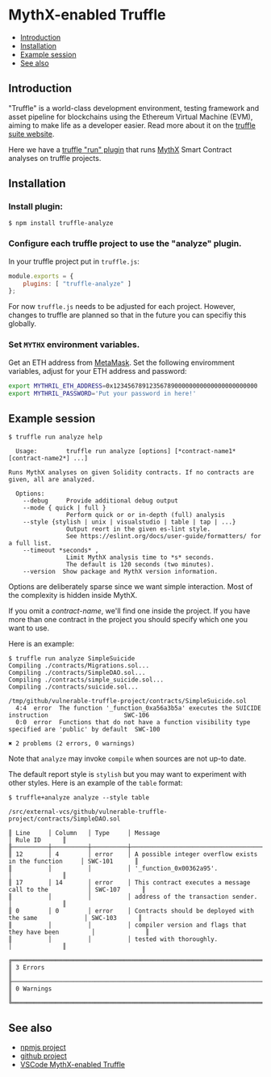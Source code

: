 # MythX-enabled Truffle

- [Introduction](#introduction)
- [Installation](#installation)
- [Example session](#example-session)
- [See also](#see-also)

## Introduction

"Truffle" is a world-class development environment, testing framework and asset pipeline for blockchains using the Ethereum Virtual Machine (EVM), aiming to make life as a developer easier. Read more about it on the [truffle suite website](https://truffleframework.com/docs/truffle/overview).

Here we have a [truffle "run" plugin](https://truffleframework.com/docs/truffle/getting-started/writing-external-scripts) that runs [MythX](https://mythx.io) Smart Contract analyses on truffle projects.

## Installation

### Install plugin:

```console
$ npm install truffle-analyze
```

### Configure each truffle project to use the "analyze" plugin.

In your truffle project put in `truffle.js`:

```javascript
module.exports = {
    plugins: [ "truffle-analyze" ]
};
```

For now `truffle.js` needs to be adjusted for each project. However, changes to truffle are planned
so that in the future you can specifiy this globally.

### Set `MYTHX` environment variables.

Get an ETH address from [MetaMask](https://metamask.io). Set the following enviromment variables,
adjust for your ETH address and password:

```bash
export MYTHRIL_ETH_ADDRESS=0x1234567891235678900000000000000000000000
export MYTHRIL_PASSWORD='Put your password in here!'
```

## Example session

```console
$ truffle run analyze help

  Usage:        truffle run analyze [options] [*contract-name1* [contract-name2*] ...]

Runs MythX analyses on given Solidity contracts. If no contracts are
given, all are analyzed.

  Options:
    --debug     Provide additional debug output
    --mode { quick | full }
                Perform quick or or in-depth (full) analysis
    --style {stylish | unix | visualstudio | table | tap | ...}
                Output reort in the given es-lint style.
                See https://eslint.org/docs/user-guide/formatters/ for a full list.
    --timeout *seconds* ,
                Limit MythX analysis time to *s* seconds.
                The default is 120 seconds (two minutes).
    --version  Show package and MythX version information.
```

Options are deliberately sparse since we want simple interaction. Most
of the complexity is hidden inside MythX.

If you omit a _contract-name_, we'll find one inside the
project. If you have more than one contract in the project you should
specify which one you want to use.

Here is an example:

```console
$ truffle run analyze SimpleSuicide
Compiling ./contracts/Migrations.sol...
Compiling ./contracts/SimpleDAO.sol...
Compiling ./contracts/simple_suicide.sol...
Compiling ./contracts/suicide.sol...

/tmp/github/vulnerable-truffle-project/contracts/SimpleSuicide.sol
  4:4  error  The function '_function_0xa56a3b5a' executes the SUICIDE instruction                     SWC-106
  0:0  error  Functions that do not have a function visibility type specified are 'public' by default  SWC-100

✖ 2 problems (2 errors, 0 warnings)

```

Note that `analyze` may invoke `compile` when sources are not up-to date.

The default report style is `stylish` but you may want to experiment with other styles.
Here is an example of the  `table` format:


```
$ truffle+analyze analyze --style table

/src/external-vcs/github/vulnerable-truffle-project/contracts/SimpleDAO.sol

║ Line     │ Column   │ Type     │ Message                                                │ Rule ID      ║
╟──────────┼──────────┼──────────┼────────────────────────────────────────────────────────┼──────────────╢
║ 12       │ 4        │ error    │ A possible integer overflow exists in the function     │ SWC-101      ║
║          │          │          │ '_function_0x00362a95'.                                │              ║
║ 17       │ 14       │ error    │ This contract executes a message call to the           │ SWC-107      ║
║          │          │          │ address of the transaction sender.                     │              ║
║ 0        │ 0        │ error    │ Contracts should be deployed with the same             │ SWC-103      ║
║          │          │          │ compiler version and flags that they have been         │              ║
║          │          │          │ tested with thoroughly.                                │              ║

╔════════════════════════════════════════════════════════════════════════════════════════════════════════╗
║ 3 Errors                                                                                               ║
╟────────────────────────────────────────────────────────────────────────────────────────────────────────╢
║ 0 Warnings                                                                                             ║
╚════════════════════════════════════════════════════════════════════════════════════════════════════════╝
```

## See also

* [npmjs project](https://npmjs.org/truffle-analyze)
* [github project](https://github.com/consensys/truffle-analyze)
* [VSCode MythX-enabled Truffle](vscode-truffle)
